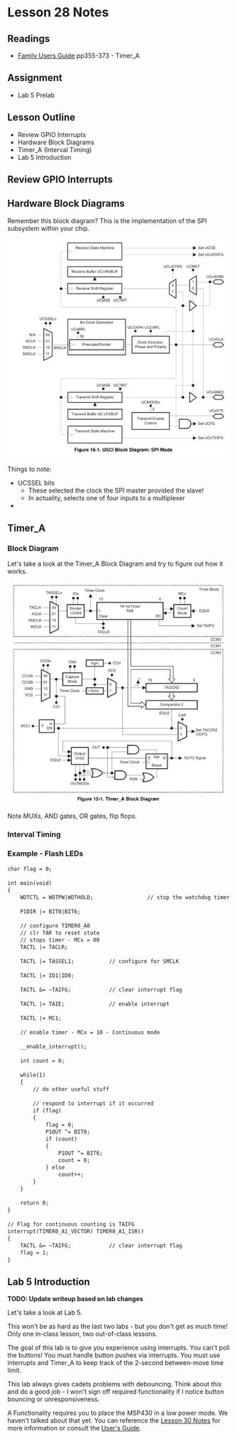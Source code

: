 # Lesson 28 Notes

## Readings
- [Family Users Guide](/datasheets) pp355-373 - Timer_A

## Assignment
- Lab 5 Prelab

## Lesson Outline
- Review GPIO Interrupts
- Hardware Block Diagrams
- Timer_A (Interval Timing)
- Lab 5 Introduction

## Review GPIO Interrupts

## Hardware Block Diagrams

Remember this block diagram?  This is the implementation of the SPI subsystem within your chip.

![USCI SPI Block Diagram](spi_block_diagram.jpg)


Things to note:

- UCSSEL bits
    - These selected the clock the SPI master provided the slave!
    - In actuality, selects one of four inputs to a multiplexer
- 

## Timer_A


### Block Diagram

Let's take a look at the Timer_A Block Diagram and try to figure out how it works.

![Timer A Block Diagram](timerA_block_diagram.jpg)

Note MUXs, AND gates, OR gates, flip flops.

### Interval Timing

### Example - Flash LEDs

```
char flag = 0;

int main(void)
{
    WDTCTL = WDTPW|WDTHOLD;                 // stop the watchdog timer

    P1DIR |= BIT0|BIT6;

    // configure TIMER0_A0
    // clr TAR to reset state
    // stops timer - MCx = 00
    TACTL |= TACLR;

    TACTL |= TASSEL1;           // configure for SMCLK

    TACTL |= ID1|ID0;

    TACTL &= ~TAIFG;            // clear interrupt flag

    TACTL |= TAIE;              // enable interrupt

    TACTL |= MC1;

    // enable timer - MCx = 10 - Continuous mode
    
    __enable_interrupt();

    int count = 0;

    while(1)
    {
        // do other useful stuff

        // respond to interrupt if it occurred
        if (flag)
        {
            flag = 0;
            P1OUT ^= BIT0;
            if (count)
            {
                P1OUT ^= BIT6;
                count = 0;
            } else
                count++;
        }
    }

    return 0;
}

// Flag for continuous counting is TAIFG
interrupt(TIMER0_A1_VECTOR) TIMER0_A1_ISR()
{
    TACTL &= ~TAIFG;            // clear interrupt flag
    flag = 1;
}
```

## Lab 5 Introduction

**TODO: Update writeup based on lab changes**

Let's take a look at Lab 5.

This won't be as hard as the last two labs - but you don't get as much time!  Only one in-class lesson, two out-of-class lessons.

The goal of this lab is to give you experience using interrupts.  You can't poll the buttons!  You must handle button pushes via interrupts.  You must use interrupts and Timer_A to keep track of the 2-second between-move time limit.

This lab always gives cadets problems with debouncing.  Think about this and do a good job - I won't sign off required functionality if I notice button bouncing or unresponsiveness.

A Functionality requires you to place the MSP430 in a low power mode.  We haven't talked about that yet.  You can reference the [Lesson 30 Notes](/notes/L30/) for more information or consult the [User's Guide](/datasheets/).
